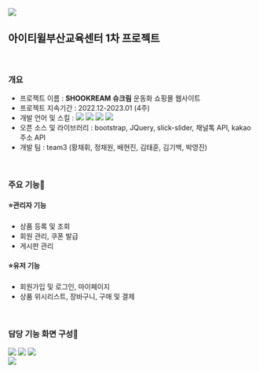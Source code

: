 <img src="https://capsule-render.vercel.app/api?type=waving&color=BDBDC8&height=150&section=header" />

<div>
<h2>아이티윌부산교육센터 1차 프로젝트</h2>
</div>

<br>

<div>
<h3>개요</h3>
<ul>
  <li>프로젝트 이름 : <b>SHOOKREAM 슈크림</b> 운동화 쇼핑몰 웹사이트 </li>
  <li>프로젝트 지속기간 : 2022.12-2023.01 (4주)</li>
  <li>개발 언어 및 스킬 : <img src="https://img.shields.io/badge/Java-007396?style=flat-square&logo=java&logoColor=white"/> <img src="https://img.shields.io/badge/MySQL-4479A1?style=flat-square&logo=mysql&logoColor=white"/> <img src="https://img.shields.io/badge/Javascript-F7DF1E?style=flat-square&logo=javascript&logoColor=white"/> <img src="https://img.shields.io/badge/Spring-6DB33F?style=flat-square&logo=spring&logoColor=white"/> </li>
  <li>오픈 소스 및 라이브러리 : bootstrap, JQuery, slick-slider, 채널톡 API, kakao주소 API </li>
  <li>개발 팀 : team3 (황채휘, 정채원, 배현진, 김태훈, 김기백, 박영진)</li>
</ul>
</div>

<br>

<div>
  <h3>주요 기능🌠</h3>
    <h4> ⭐관리자 기능</h4>
      <ul>
        <li>상품 등록 및 조회</li>
        <li>회원 관리, 쿠폰 발급</li>
        <li>게시판 관리</li>
      </ul>
   <h4> ⭐유저 기능</h4>
      <ul>
        <li>회원가입 및 로그인, 마이페이지</li>
        <li>상품 위시리스트, 장바구니, 구매 및 결제</li>
      </ul>

</div>

<br>

<h3>담당 기능 화면 구성🌠</h3>
<img src="https://github.com/chaehwi/SHOOKREAM_itwillbs_v2/assets/98143959/0f70fbbc-fd9c-4b18-a8f1-08ab3538aaa8" />
<img src="https://github.com/chaehwi/SHOOKREAM_itwillbs_v2/assets/98143959/fc88ccb3-aa80-4036-89f4-48fbb3dba8e6" />
<img src="https://github.com/chaehwi/SHOOKREAM_itwillbs_v2/assets/98143959/53a99622-b072-40a0-908a-4e4f00064f6b" />

<br>

<img src="https://capsule-render.vercel.app/api?type=waving&color=BDBDC8&height=150&section=footer" />




